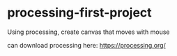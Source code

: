 # processing-first-project
Using processing, create canvas that moves with mouse


can download processing here:
https://processing.org/
